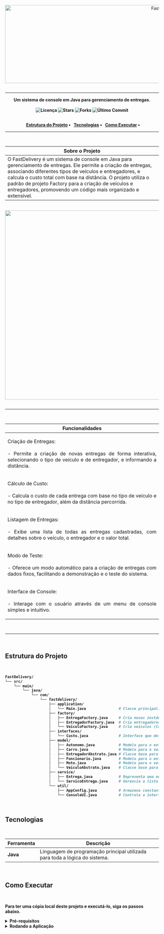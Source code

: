 <div align="center"\>
  <img width="1024" height="256" alt="FastDelivery" src="https://github.com/user-attachments/assets/c15ca463-4bd3-42aa-8a0b-67692502611d" />
</div>

<br>

-----

<div align="center"\>
  <strong>Um sistema de console em Java para gerenciamento de entregas.</strong\>
</div>

<br>

<div align="center">
  <img src="https://img.shields.io/github/license/OfAndreS/FastDelivery?style=for-the-badge" alt="Licença">
  <img src="https://img.shields.io/github/stars/OfAndreS/FastDelivery?style=for-the-badge" alt="Stars">
  <img src="https://img.shields.io/github/forks/OfAndreS/FastDelivery?style=for-the-badge" alt="Forks">
  <img src="https://img.shields.io/github/last-commit/OfAndreS/FastDelivery?style=for-the-badge" alt="Último Commit">
</div>

<br>

<p align="center">
  <a href="#estrutura-do-projeto">Estrutura do Projeto</a> •
  <a href="#tecnologias">Tecnologias</a> •
  <a href="#como-executar">Como Executar</a> •
</p>

-----

<br>

|**Sobre o Projeto**|
|-|
|O FastDelivery é um sistema de console em Java para gerenciamento de entregas. Ele permite a criação de entregas, associando diferentes tipos de veículos e entregadores, e calcula o custo total com base na distância. O projeto utiliza o padrão de projeto Factory para a criação de veículos e entregadores, promovendo um código mais organizado e extensível.|

<br>

<div align="center"\>
  <img width="1279" height="620" alt="image" src="https://github.com/user-attachments/assets/641d4153-5e5a-416a-b563-d50ed48ad6c4" />
</div>

<br>

-----

<br>

| **Funcionalidades** |
|---|
| <p align="justify">  Criação de Entregas: <br> <br> - Permite a criação de novas entregas de forma interativa, selecionando o tipo de veículo e de entregador, e informando a distância. </p> |
| <p align="justify"> Cálculo de Custo: <br> <br> - Calcula o custo de cada entrega com base no tipo de veículo e no tipo de entregador, além da distância percorrida. </p> |
| <p align="justify"> Listagem de Entregas: <br> <br> - Exibe uma lista de todas as entregas cadastradas, com detalhes sobre o veículo, o entregador e o valor total. </p> |
| <p align="justify"> Modo de Teste: <br> <br> - Oferece um modo automático para a criação de entregas com dados fixos, facilitando a demonstração e o teste do sistema. </p> |
| <p align="justify"> Interface de Console: <br> <br> - Interage com o usuário através de um menu de console simples e intuitivo. </p> |

<br>

-----

<br>

## **Estrutura do Projeto**
<br>

```bash
FastDelivery/
└── src/
    └── main/
        └── java/
            └── com/
                └── fastdelivery/
                    ├── application/
                    │   └── Main.java               # Classe principal, inicia a aplicação e o menu.
                    ├── factory/
                    │   ├── EntregaFactory.java     # Cria novas instâncias de Entrega.
                    │   ├── EntregadorFactory.java  # Cria entregadores (Funcionário ou Autônomo).
                    │   └── VeiculoFactory.java     # Cria veículos (Carro ou Moto).
                    ├── interfaces/
                    │   └── Custo.java              # Interface que define o método para calcular o frete.
                    ├── model/
                    │   ├── Autonomo.java           # Modelo para o entregador autônomo.
                    │   ├── Carro.java              # Modelo para o veículo carro.
                    │   ├── EntregadorAbstrato.java # Classe base para os tipos de entregadores.
                    │   ├── Funcionario.java        # Modelo para o entregador funcionário.
                    │   ├── Moto.java               # Modelo para o veículo moto.
                    │   └── VeiculoAbstrato.java    # Classe base para os tipos de veículos.
                    ├── service/
                    │   ├── Entrega.java            # Representa uma entrega individual.
                    │   └── ServicoEntrega.java     # Gerencia a lista de entregas e os cálculos.
                    └── util/
                        ├── AppConfig.java          # Armazena constantes e configurações da aplicação.
                        └── ConsoleUI.java          # Controla a interface do usuário no console.
```

<br>

## **Tecnologias**

<br>

| Ferramenta | Descrição |
|-----------|----------------------------------------------------------------|
| **Java** | Linguagem de programação principal utilizada para toda a lógica do sistema. |

<br>

## **Como Executar**

<br>

Para ter uma cópia local deste projeto e executá-lo, siga os passos abaixo.

<details>
  <summary><strong>Pré-requisitos</strong></summary>
  
  - Você vai precisar do Java Development Kit (JDK) instalado na sua máquina.
  - Você vai precisar do Git instalado na sua máquina para clonar o repositório.
  - É bom ter um editor de texto como o VS Code ou uma IDE como IntelliJ ou Eclipse.

</details>

<details>
  <summary><strong>Rodando a Aplicação</strong></summary>

<br>

1 ) **Clone o repositório:**

```bash
git clone https://github.com/OfAndreS/FastDelivery.git
````

2 ) **Navegue até o diretório `src` do projeto:**

```bash
cd FastDelivery
```

3 ) **Compile todos os arquivos Java a partir do diretório `src`:**

```bash
# Para sistemas baseados em Unix (Linux, macOS)
mkdir -p bin && javac -d bin $(find src/main/java -name "*.java")

# Para Windows (PowerShell)
if (-not (Test-Path -Path "bin")) { New-Item -ItemType Directory -Path "bin" }; javac -d bin (Get-ChildItem -Recurse -Path src/main/java -Filter *.java).FullName
```

4 ) **Execute a classe principal a partir do diretório `src`:**

```bash
java -cp bin com.fastdelivery.application.Main
```

</details>
